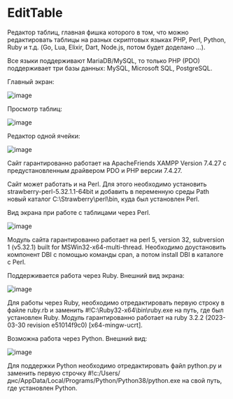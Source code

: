 # EditTable
Редактор таблиц, главная фишка которого в том, что можно редактировать таблицы на разных скриптовых языках PHP, Perl, Python, Ruby и т.д. (Go, Lua, Elixir, Dart, Node.js, потом будет доделано ...).

Все языки поддерживают MariaDB/MySQL, то только PHP (PDO) поддерживает три базы данных: MySQL, Microsoft SQL, PostgreSQL.

Главный экран:

![image](https://user-images.githubusercontent.com/10297748/233468988-55e489b6-1931-4f74-9d9c-72bcb7b929e5.png)

Просмотр таблиц:

![image](https://user-images.githubusercontent.com/10297748/233469132-6be058b6-e369-4e2a-8ee7-60eeaa0cf4a4.png)

Редактор одной ячейки:

![image](https://user-images.githubusercontent.com/10297748/233696115-d4051d01-3a54-4748-a651-1cc3be7bd8c8.png)

Сайт гарантированно работает на ApacheFriends XAMPP Version 7.4.27 с предустановленным драйвером PDO и PHP версии 7.4.27.

Сайт может работать и на Perl. Для этого необходимо установить strawberry-perl-5.32.1.1-64bit и добавить в переменную среды Path новый каталог C:\Strawberry\perl\bin\, куда был установлен Perl.

Вид экрана при работе с таблицами через Perl.

![image](https://user-images.githubusercontent.com/10297748/233806376-c619a10f-9550-4049-a13a-dcaf197985e3.png)

Модуль сайта гарантированно работает на perl 5, version 32, subversion 1 (v5.32.1) built for MSWin32-x64-multi-thread. Необходимо доустановить компонент DBI с помощью команды cpan, а потом install DBI в каталоге с Perl.

Поддерживается работа через Ruby. Внешний вид экрана:

![image](https://user-images.githubusercontent.com/10297748/233828976-af11a004-3f1c-4742-96e6-3b569c631755.png)

Для работы через Ruby, необходимо отредактировать первую строку в файле ruby.rb и заменить #!C:\Ruby32-x64\bin\ruby.exe на путь, где был установлен Ruby. Модуль гарантированно работает на ruby 3.2.2 (2023-03-30 revision e51014f9c0) [x64-mingw-ucrt].

Возможна работа через Python. Внешний вид:

![image](https://user-images.githubusercontent.com/10297748/233832764-5ca6d12e-74de-48f9-b2e5-fdc1a2ab076c.png)

Для поддержки Python необходимо отредактировать файл python.py и заменить первую строчку #!c:/Users/днс/AppData/Local/Programs/Python/Python38/python.exe на свой путь, где установлен Python.
